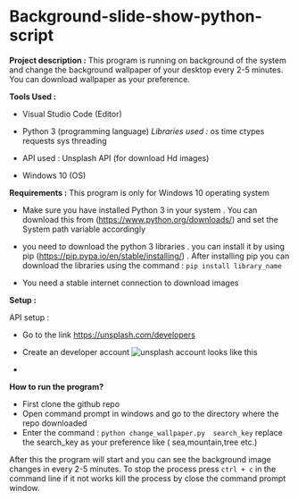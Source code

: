 # Background-slide-show-python-script


**Project description :**  This program is running on background of the system and change the background wallpaper of your  desktop every 2-5 minutes. You can download wallpaper as your preference.

**Tools Used :**
		

 - Visual Studio Code (Editor)
 - Python 3 (programming language)
		*Libraries used :* 
							 os
							 time
							 ctypes
							 requests 
							 sys
							 threading
		
 - API used :  Unsplash API (for download Hd images)

 - Windows 10 (OS)

**Requirements :**	This program is only for Windows 10 operating system

 - Make sure you have installed Python 3 in your system . You can
   download this from (https://www.python.org/downloads/) and set the System path variable accordingly
   

 - you need to download the python 3 libraries . you can install it by using  pip (https://pip.pypa.io/en/stable/installing/) .
After installing pip you can download the libraries using the command : `pip install library_name`

 - You need a stable internet connection to download images

**Setup :**
	

 API setup :
  

 - Go to the link https://unsplash.com/developers
 - Create an developer account ![unsplash account looks like this](https://drive.google.com/file/d/1O4GKUFfn5y_vdQ5rQLFQtw-ld2ZX2n-v/view?usp=sharing)
 
 - 

 

 **How to run the program?**
 

 - First clone the github repo
 - Open command prompt in windows and go to the directory where the repo downloaded
 - Enter the command : `python change_wallpaper.py  search_key` replace the search_key as your preference like ( sea,mountain,tree etc.) 

After this the program will start and you can see the  background image changes in every 2-5 minutes.
To stop the process press `ctrl + c` in the command line if it not works kill the process by close the command prompt window.


 
    


   
                      
